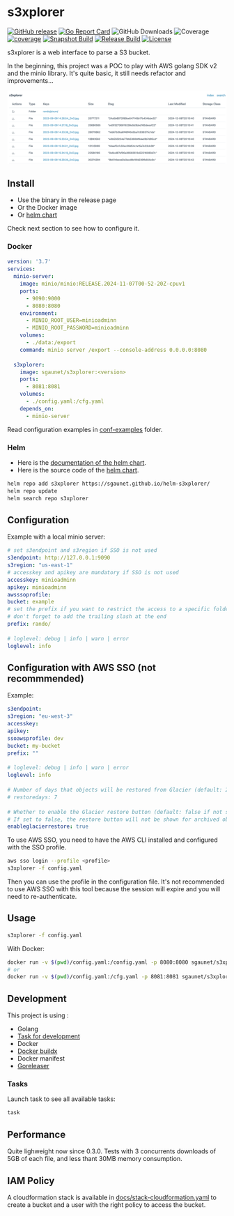 # s3xplorer

[![GitHub release](https://img.shields.io/github/release/sgaunet/s3xplorer.svg)](https://github.com/sgaunet/s3xplorer/releases/latest)
[![Go Report Card](https://goreportcard.com/badge/github.com/sgaunet/s3xplorer)](https://goreportcard.com/report/github.com/sgaunet/s3xplorer)
![GitHub Downloads](https://img.shields.io/github/downloads/sgaunet/s3xplorer/total)
![Coverage](https://raw.githubusercontent.com/wiki/sgaunet/s3xplorer/coverage-badge.svg)
[![coverage](https://github.com/sgaunet/s3xplorer/actions/workflows/coverage.yml/badge.svg)](https://github.com/sgaunet/s3xplorer/actions/workflows/coverage.yml)
[![Snapshot Build](https://github.com/sgaunet/s3xplorer/actions/workflows/snapshot.yml/badge.svg)](https://github.com/sgaunet/s3xplorer/actions/workflows/snapshot.yml)
[![Release Build](https://github.com/sgaunet/s3xplorer/actions/workflows/release.yml/badge.svg)](https://github.com/sgaunet/s3xplorer/actions/workflows/release.yml)
[![License](https://img.shields.io/github/license/sgaunet/s3xplorer.svg)](LICENSE)

s3xplorer is a web interface to parse a S3 bucket.

In the beginning, this project was a POC to play with AWS golang SDK v2 and the minio library. It's quite basic, it still needs refactor and improvements...

![s3xplorer](img/v0.1.0.png)

## Install

* Use the binary in the release page
* Or the Docker image
* Or [helm chart](https://github.com/sgaunet/helm-s3xplorer)

Check next section to see how to configure it.

### Docker

```yml
version: '3.7'
services:
  minio-server:
    image: minio/minio:RELEASE.2024-11-07T00-52-20Z-cpuv1
    ports:
      - 9090:9000
      - 8080:8080
    environment: 
      - MINIO_ROOT_USER=minioadminn
      - MINIO_ROOT_PASSWORD=minioadminn
    volumes:
      - ./data:/export
    command: minio server /export --console-address 0.0.0.0:8080

  s3xplorer:
    image: sgaunet/s3xplorer:<version>
    ports:
      - 8081:8081
    volumes:
      - ./config.yaml:/cfg.yaml
    depends_on:
      - minio-server
```

Read configuration examples in [conf-examples](conf-examples) folder.

### Helm

* Here is the [documentation of the helm chart](https://github.com/sgaunet/helm-s3xplorer/blob/main/charts/s3xplorer/README.md).
* Here is the source code of the [helm chart](https://github.com/sgaunet/helm-s3xplorer).

```bash
helm repo add s3xplorer https://sgaunet.github.io/helm-s3xplorer/
helm repo update
helm search repo s3xplorer
```

## Configuration

Example with a local minio server:

```yaml
# set s3endpoint and s3region if SSO is not used
s3endpoint: http://127.0.0.1:9090
s3region: "us-east-1"
# accesskey and apikey are mandatory if SSO is not used
accesskey: minioadminn
apikey: minioadminn
awsssoprofile: 
bucket: example
# set the prefix if you want to restrict the access to a specific folder
# don't forget to add the trailing slash at the end
prefix: rando/

# loglevel: debug | info | warn | error
loglevel: info
```

## Configuration with AWS SSO (not recommmended)

Example:

```yaml
s3endpoint:
s3region: "eu-west-3"
accesskey: 
apikey: 
ssoawsprofile: dev
bucket: my-bucket
prefix: ""

# loglevel: debug | info | warn | error
loglevel: info

# Number of days that objects will be restored from Glacier (default: 2 if not specified)
# restoredays: 7

# Whether to enable the Glacier restore button (default: false if not specified)
# If set to false, the restore button will not be shown for archived objects
enableglacierrestore: true
```

To use AWS SSO, you need to have the AWS CLI installed and configured with the SSO profile.

```bash
aws sso login --profile <profile>
s3xplorer -f config.yaml
```

Then you can use the profile in the configuration file.
It's not recommended to use AWS SSO with this tool because the session will expire and you will need to re-authenticate.

## Usage

```bash
s3xplorer -f config.yaml
```

With Docker:

```bash
docker run -v $(pwd)/config.yaml:/config.yaml -p 8080:8080 sgaunet/s3xplorer:latest -f /config.yaml
# or
docker run -v $(pwd)/config.yaml:/cfg.yaml -p 8081:8081 sgaunet/s3xplorer:latest
```

## Development

This project is using :

* Golang
* [Task for development](https://taskfile.dev/#/)
* Docker
* [Docker buildx](https://github.com/docker/buildx)
* Docker manifest
* [Goreleaser](https://goreleaser.com/)

### Tasks

Launch task to see all available tasks:

```bash
task
```

## Performance

Quite lighweight now since 0.3.0. Tests with 3 concurrents downloads of 5GB of each file, and less thant 30MB memory consumption.

## IAM Policy

A cloudformation stack is available in [docs/stack-cloudformation.yaml](docs/stack-cloudformation.yaml) to create a bucket and a user with the right policy to access the bucket.
